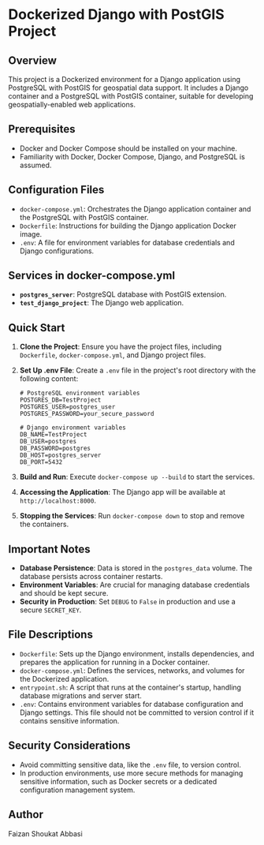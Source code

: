 # Dockerized Django with PostGIS Project

## Overview

This project is a Dockerized environment for a Django application using PostgreSQL with PostGIS for geospatial data support. It includes a Django container and a PostgreSQL with PostGIS container, suitable for developing geospatially-enabled web applications.

## Prerequisites

- Docker and Docker Compose should be installed on your machine.
- Familiarity with Docker, Docker Compose, Django, and PostgreSQL is assumed.

## Configuration Files

- `docker-compose.yml`: Orchestrates the Django application container and the PostgreSQL with PostGIS container.
- `Dockerfile`: Instructions for building the Django application Docker image.
- `.env`: A file for environment variables for database credentials and Django configurations.

## Services in docker-compose.yml

- **`postgres_server`**: PostgreSQL database with PostGIS extension.
- **`test_django_project`**: The Django web application.

## Quick Start

1. **Clone the Project**: Ensure you have the project files, including `Dockerfile`, `docker-compose.yml`, and Django project files.

2. **Set Up .env File**: Create a `.env` file in the project's root directory with the following content:

    ```env
    # PostgreSQL environment variables
    POSTGRES_DB=TestProject
    POSTGRES_USER=postgres_user
    POSTGRES_PASSWORD=your_secure_password

    # Django environment variables
    DB_NAME=TestProject
    DB_USER=postgres
    DB_PASSWORD=postgres
    DB_HOST=postgres_server
    DB_PORT=5432
    ```

3. **Build and Run**: Execute `docker-compose up --build` to start the services.

4. **Accessing the Application**: The Django app will be available at `http://localhost:8000`.

5. **Stopping the Services**: Run `docker-compose down` to stop and remove the containers.

## Important Notes

- **Database Persistence**: Data is stored in the `postgres_data` volume. The database persists across container restarts.
- **Environment Variables**: Are crucial for managing database credentials and should be kept secure.
- **Security in Production**: Set `DEBUG` to `False` in production and use a secure `SECRET_KEY`.

## File Descriptions

- `Dockerfile`: Sets up the Django environment, installs dependencies, and prepares the application for running in a Docker container.
- `docker-compose.yml`: Defines the services, networks, and volumes for the Dockerized application.
- `entrypoint.sh`: A script that runs at the container's startup, handling database migrations and server start.
- `.env`: Contains environment variables for database configuration and Django settings. This file should not be committed to version control if it contains sensitive information.

## Security Considerations

- Avoid committing sensitive data, like the `.env` file, to version control.
- In production environments, use more secure methods for managing sensitive information, such as Docker secrets or a dedicated configuration management system.

## Author

Faizan Shoukat Abbasi
